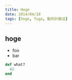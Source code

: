 ```yaml
---
title: Hoge
date: 2014/04/18
tags: [hoge, fuga, 動的計画法]
---
```


## hoge

- foo
- bar


~~~ ruby
def what?
  42
end
~~~
